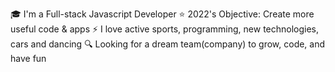🎓 I'm a Full-stack Javascript Developer
⭐ 2022's Objective: Create more useful code & apps 
⚡ I love active sports, programming, new technologies, cars and dancing
🔍 Looking for a dream team(company) to grow, code, and have fun

